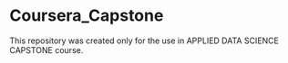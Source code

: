 # Coursera_Capstone
This repository was created only for the use in APPLIED DATA SCIENCE CAPSTONE course.
